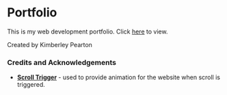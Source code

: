 # Portfolio

This is my web development portfolio. Click [here](https://kimpea.github.io/kimpea-portfolio/) to view.

Created by Kimberley Pearton

### Credits and Acknowledgements

 - [**Scroll Trigger**](https://terwanerik.github.io/ScrollTrigger/) - used to provide animation for the website when scroll is triggered.